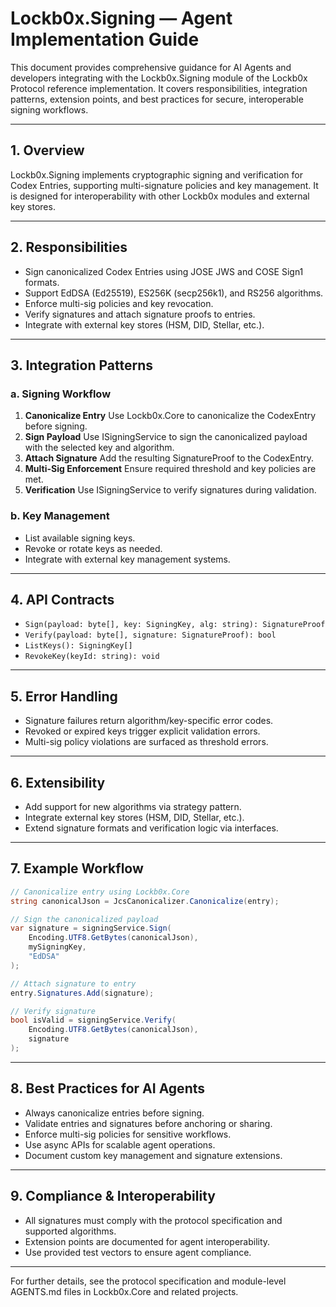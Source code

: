 # Lockb0x.Signing — Agent Implementation Guide

This document provides comprehensive guidance for AI Agents and developers integrating with the Lockb0x.Signing module of the Lockb0x Protocol reference implementation. It covers responsibilities, integration patterns, extension points, and best practices for secure, interoperable signing workflows.

---

## 1. Overview

Lockb0x.Signing implements cryptographic signing and verification for Codex Entries, supporting multi-signature policies and key management. It is designed for interoperability with other Lockb0x modules and external key stores.

---

## 2. Responsibilities

- Sign canonicalized Codex Entries using JOSE JWS and COSE Sign1 formats.
- Support EdDSA (Ed25519), ES256K (secp256k1), and RS256 algorithms.
- Enforce multi-sig policies and key revocation.
- Verify signatures and attach signature proofs to entries.
- Integrate with external key stores (HSM, DID, Stellar, etc.).

---

## 3. Integration Patterns

### a. Signing Workflow

1. **Canonicalize Entry**
   Use Lockb0x.Core to canonicalize the CodexEntry before signing.
2. **Sign Payload**
   Use ISigningService to sign the canonicalized payload with the selected key and algorithm.
3. **Attach Signature**
   Add the resulting SignatureProof to the CodexEntry.
4. **Multi-Sig Enforcement**
   Ensure required threshold and key policies are met.
5. **Verification**
   Use ISigningService to verify signatures during validation.

### b. Key Management

- List available signing keys.
- Revoke or rotate keys as needed.
- Integrate with external key management systems.

---

## 4. API Contracts

- `Sign(payload: byte[], key: SigningKey, alg: string): SignatureProof`
- `Verify(payload: byte[], signature: SignatureProof): bool`
- `ListKeys(): SigningKey[]`
- `RevokeKey(keyId: string): void`

---

## 5. Error Handling

- Signature failures return algorithm/key-specific error codes.
- Revoked or expired keys trigger explicit validation errors.
- Multi-sig policy violations are surfaced as threshold errors.

---

## 6. Extensibility

- Add support for new algorithms via strategy pattern.
- Integrate external key stores (HSM, DID, Stellar, etc.).
- Extend signature formats and verification logic via interfaces.

---

## 7. Example Workflow

```csharp
// Canonicalize entry using Lockb0x.Core
string canonicalJson = JcsCanonicalizer.Canonicalize(entry);

// Sign the canonicalized payload
var signature = signingService.Sign(
    Encoding.UTF8.GetBytes(canonicalJson),
    mySigningKey,
    "EdDSA"
);

// Attach signature to entry
entry.Signatures.Add(signature);

// Verify signature
bool isValid = signingService.Verify(
    Encoding.UTF8.GetBytes(canonicalJson),
    signature
);
```

---

## 8. Best Practices for AI Agents

- Always canonicalize entries before signing.
- Validate entries and signatures before anchoring or sharing.
- Enforce multi-sig policies for sensitive workflows.
- Use async APIs for scalable agent operations.
- Document custom key management and signature extensions.

---

## 9. Compliance & Interoperability

- All signatures must comply with the protocol specification and supported algorithms.
- Extension points are documented for agent interoperability.
- Use provided test vectors to ensure agent compliance.

---

For further details, see the protocol specification and module-level AGENTS.md files in Lockb0x.Core and related projects.
